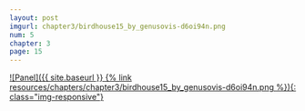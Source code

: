 ```yaml
---
layout: post
imgurl: chapter3/birdhouse15_by_genusovis-d6oi94n.png
num: 5
chapter: 3
page: 15
---
```


[![Panel]({{ site.baseurl }} {% link resources/chapters/chapter3/birdhouse15_by_genusovis-d6oi94n.png %}){: class="img-responsive"}]({{page.previous.url}}#panel)
